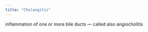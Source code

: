 ```yaml
---
title: "Cholangitis"
---
```

inflammation of one or more bile ducts &#8212; called also angiocholitis

